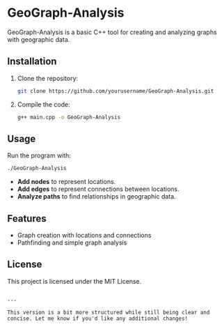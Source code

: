 # GeoGraph-Analysis

GeoGraph-Analysis is a basic C++ tool for creating and analyzing graphs with geographic data.

## Installation
1. Clone the repository:
   ```bash
   git clone https://github.com/yourusername/GeoGraph-Analysis.git

   ```
2. Compile the code:
   ```bash
   g++ main.cpp -o GeoGraph-Analysis
   ```

## Usage
Run the program with:
   ```bash
   ./GeoGraph-Analysis
   ```
- **Add nodes** to represent locations.
- **Add edges** to represent connections between locations.
- **Analyze paths** to find relationships in geographic data.

## Features
- Graph creation with locations and connections
- Pathfinding and simple graph analysis

## License
This project is licensed under the MIT License.
```

--- 

This version is a bit more structured while still being clear and concise. Let me know if you'd like any additional changes!
